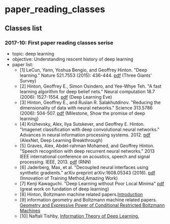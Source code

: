 # paper_reading_classes

## Classes list

### 2017-10: First paper reading classes serise
- topic: deep learning
- objective: Understanding rescent history of deep learning
- paper list:
  - [1] LeCun, Yann, Yoshua Bengio, and Geoffrey Hinton. "Deep learning." Nature 521.7553 (2015): 436-444. [pdf](http://www.cs.toronto.edu/~hinton/absps/NatureDeepReview.pdf) (Three Giants' Survey)
  - [2] Hinton, Geoffrey E., Simon Osindero, and Yee-Whye Teh. "A fast learning algorithm for deep belief nets." Neural computation 18.7 (2006): 1527-1554. [pdf](http://www.cs.toronto.edu/~hinton/absps/ncfast.pdf) (Deep Learning Eve)
  - [3] Hinton, Geoffrey E., and Ruslan R. Salakhutdinov. "Reducing the dimensionality of data with neural networks." Science 313.5786 (2006): 504-507. [pdf](http://www.cs.toronto.edu/~hinton/science.pdf) (Milestone, Show the promise of deep learning)
  - [4] Krizhevsky, Alex, Ilya Sutskever, and Geoffrey E. Hinton. "Imagenet classification with deep convolutional neural networks." Advances in neural information processing systems. 2012. [pdf](http://papers.nips.cc/paper/4824-imagenet-classification-with-deep-convolutional-neural-networks.pdf) (AlexNet, Deep Learning Breakthrough)
  - [5] Graves, Alex, Abdel-rahman Mohamed, and Geoffrey Hinton. "Speech recognition with deep recurrent neural networks." 2013 IEEE international conference on acoustics, speech and signal processing. IEEE, 2013. [pdf](https://arxiv.org/pdf/1303.5778.pdf) (RNN)
  - [6] Jaderberg, Max, et al. "Decoupled neural interfaces using synthetic gradients." arXiv preprint arXiv:1608.05343 (2016). [pdf](https://arxiv.org/pdf/1608.05343.pdf) (Innovation of Training Method,Amazing Work)
  - [7] Kenji Kawaguchi. "Deep Learning without Poor Local Minima" [pdf](https://papers.nips.cc/paper/6112-deep-learning-without-poor-local-minima.pdf) (great work on fundation of deep learning)
  - [8] Hinton, Boltzmann machine related papers.[Introduction](https://en.wikipedia.org/wiki/Boltzmann_machine)
  - [9] information geometry and Boltzmann machine related papers. [Geometry and Expressive Power of Conditional Restricted Boltzmann Machines](http://www.jmlr.org/papers/volume16/montufar15b/montufar15b.pdf)
  - [10] Naftali Tishby, [Information Theory of Deep Learning.](https://www.youtube.com/watch?v=bLqJHjXihK8&feature=youtu.be)
